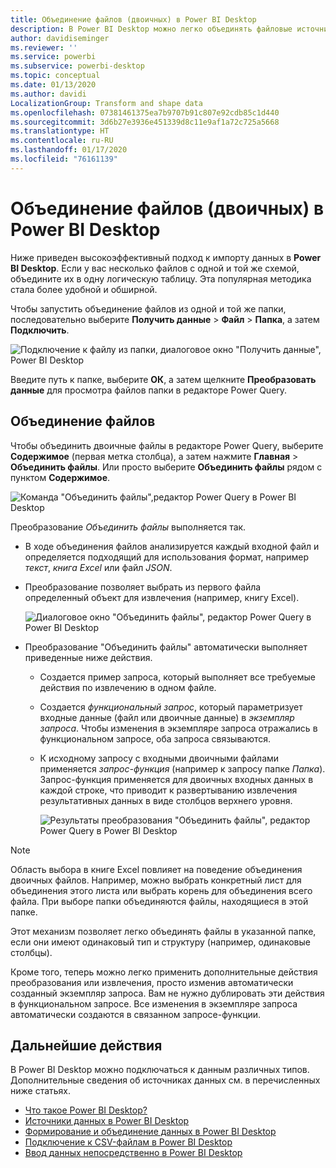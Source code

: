 ```yaml
---
title: Объединение файлов (двоичных) в Power BI Desktop
description: В Power BI Desktop можно легко объединять файловые источники (двоичных) данных.
author: davidiseminger
ms.reviewer: ''
ms.service: powerbi
ms.subservice: powerbi-desktop
ms.topic: conceptual
ms.date: 01/13/2020
ms.author: davidi
LocalizationGroup: Transform and shape data
ms.openlocfilehash: 07381461375ea7b9707b91c807e92cdb85c1d440
ms.sourcegitcommit: 3d6b27e3936e451339d8c11e9af1a72c725a5668
ms.translationtype: HT
ms.contentlocale: ru-RU
ms.lasthandoff: 01/17/2020
ms.locfileid: "76161139"
---
```

# <a name="combine-files-binaries-in-power-bi-desktop"></a>Объединение файлов (двоичных) в Power BI Desktop

Ниже приведен высокоэффективный подход к импорту данных в **Power BI Desktop**. Если у вас несколько файлов с одной и той же схемой, объедините их в одну логическую таблицу. Эта популярная методика стала более удобной и обширной.

Чтобы запустить объединение файлов из одной и той же папки, последовательно выберите **Получить данные** > **Файл** > **Папка**, а затем **Подключить**.

![Подключение к файлу из папки, диалоговое окно "Получить данные", Power BI Desktop](media/desktop-combine-binaries/combine-binaries_1.png)

Введите путь к папке, выберите **ОК**, а затем щелкните **Преобразовать данные** для просмотра файлов папки в редакторе Power Query.

## <a name="combine-files-behavior"></a>Объединение файлов

Чтобы объединить двоичные файлы в редакторе Power Query, выберите **Содержимое** (первая метка столбца), а затем нажмите **Главная** > **Объединить файлы**. Или просто выберите **Объединить файлы** рядом с пунктом **Содержимое**.

![Команда "Объединить файлы",редактор Power Query в Power BI Desktop](media/desktop-combine-binaries/combine-binaries_2a.png)

Преобразование *Объединить файлы* выполняется так.

* В ходе объединения файлов анализируется каждый входной файл и определяется подходящий для использования формат, например *текст*, *книга Excel* или файл *JSON*.
* Преобразование позволяет выбрать из первого файла определенный объект для извлечения (например, книгу Excel).
  
  ![Диалоговое окно "Объединить файлы", редактор Power Query в Power BI Desktop](media/desktop-combine-binaries/combine-binaries_3.png)
* Преобразование "Объединить файлы" автоматически выполняет приведенные ниже действия.
  
  * Создается пример запроса, который выполняет все требуемые действия по извлечению в одном файле.
  * Создается *функциональный запрос*, который параметризует входные данные (файл или двоичные данные) в *экземпляр запроса*. Чтобы изменения в экземпляре запроса отражались в функциональном запросе, оба запроса связываются.
  * К исходному запросу с входными двоичными файлами применяется *запрос-функция* (например к запросу папке *Папка*). Запрос-функция применяется для двоичных входных данных в каждой строке, что приводит к развертыванию извлечения результативных данных в виде столбцов верхнего уровня.

    ![Результаты преобразования "Объединить файлы", редактор Power Query в Power BI Desktop](media/desktop-combine-binaries/combine-binaries_4.png)

> [!NOTE]
> Область выбора в книге Excel повлияет на поведение объединения двоичных файлов. Например, можно выбрать конкретный лист для объединения этого листа или выбрать корень для объединения всего файла. При выборе папки объединяются файлы, находящиеся в этой папке. 

Этот механизм позволяет легко объединять файлы в указанной папке, если они имеют одинаковый тип и структуру (например, одинаковые столбцы).

Кроме того, теперь можно легко применить дополнительные действия преобразования или извлечения, просто изменив автоматически созданный экземпляр запроса. Вам не нужно дублировать эти действия в функциональном запросе. Все изменения в экземпляре запроса автоматически создаются в связанном запросе-функции.

## <a name="next-steps"></a>Дальнейшие действия

В Power BI Desktop можно подключаться к данным различных типов. Дополнительные сведения об источниках данных см. в перечисленных ниже статьях.

* [Что такое Power BI Desktop?](desktop-what-is-desktop.md)
* [Источники данных в Power BI Desktop](desktop-data-sources.md)
* [Формирование и объединение данных в Power BI Desktop](desktop-shape-and-combine-data.md)
* [Подключение к CSV-файлам в Power BI Desktop](desktop-connect-csv.md)
* [Ввод данных непосредственно в Power BI Desktop](desktop-enter-data-directly-into-desktop.md)
